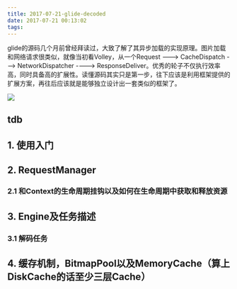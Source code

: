 ```yaml
---
title: 2017-07-21-glide-decoded
date: 2017-07-21 00:13:02
tags:
---
```


glide的源码几个月前曾经拜读过，大致了解了其异步加载的实现原理。图片加载和网络请求很类似，就像当初看Volley，从一个Request --->  CacheDispatch  ---> NetworkDispatcher  ---->  ResponseDeliver。优秀的轮子不仅执行效率高，同时具备高的扩展性。读懂源码其实只是第一步，往下应该是利用框架提供的扩展方案，再往后应该就是能够独立设计出一套类似的框架了。


![](http://odzl05jxx.bkt.clouddn.com/a11f41e0b1df95212c71920b3959cd72.jpg?imageView2/2/w/600)
<!--more-->

## tdb
## 1. 使用入门

## 2. RequestManager
### 2.1 和Context的生命周期挂钩以及如何在生命周期中获取和释放资源

## 3. Engine及任务描述
### 3.1 解码任务

## 4. 缓存机制，BitmapPool以及MemoryCache（算上DiskCache的话至少三层Cache）
